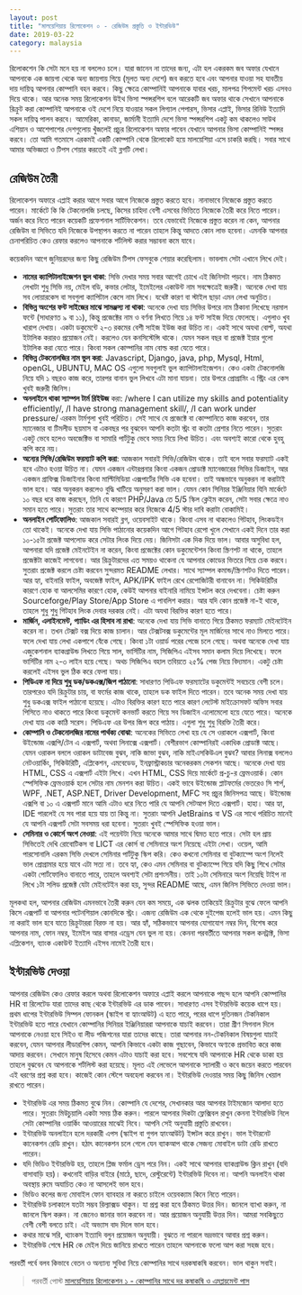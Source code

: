 ```yaml
---
layout: post
title: "মালয়েশিয়ায় রিলোকেশন ০ - রেজিউম প্রস্তুতি ও ইন্টারভিউ"
date: 2019-03-22
category: malaysia
---
```

রিলোকশেন কি সেটা মনে হয় না বললেও চলে। যারা জানেন না তাদের জন্য, এটা হল একরকম জব অফার যেখানে আপনাকে এক জায়গা থেকে অন্য জায়গায় গিয়ে (মূলত অন্য দেশে) জব করতে হবে এবং আপনার যাওয়া সহ যাবতীয় দায় দায়িত্ব আপনার কোম্পানি বহন করবে। কিছু ক্ষেত্রে কোম্পানিই আপনাকে যাবার খরচ, মালপত্র শিপমেন্ট খরচ এসবও দিয়ে থাকে। আর অনেক সময় রিলোকেশন উইথ ভিসা স্পন্সরশিপ বলে আরেকটি জব অফার থাকে সেখানে আপনাকে রিক্রুট করা কোম্পানিই আপনাকে ওই দেশে নিয়ে যাওয়ার সকল লিগ্যাল পেপারস, ভিসার এপ্লাই, ভিসার রিনিউ ইত্যাদি সকল দায়িত্ব পালন করবে। আমেরিকা, কানাডা, জার্মানী ইত্যাদি দেশে ভিসা স্পন্সরশিপ একটু কম থাকলেও সাউথ এশিয়ান ও আশেপাশের দেশগুলোয় খুঁজলেই প্রচুর রিলোকেশন অফার পাবেন যেখানে আপনার ভিসা কোম্পানিই স্পন্সর করবে। তো আমি গতমাসে এরকমই একটি কোম্পানি থেকে রিলোকেট হয়ে মালয়েশিয়া এসে চাকরি করছি। সবার সাথে আমার অভিজ্ঞতা ও টিপস শেয়ার করতেই এই ব্লগটি লেখা।

## রেজিউম তৈরী

রিলোকেশন অফারে এপ্লাই করার আগে সবার আগে নিজেকে প্রস্তুত করতে হবে। নানাভাবে নিজেকে প্রস্তুত করতে পারেন। মার্কেটে কি কি টেকনোলজি চলছে, কিসের চাহিদা বেশী এসবের ভিত্তিতে নিজেকে তৈরী করে নিতে পারেন। অর্জন করে নিতে পারেন কয়েকটি প্রফেশনাল সার্টিফিকেশন। তবে যেভাবেই নিজেকে প্রস্তুত করেন না কেন, আপনার রেজিউম বা সিভিতে যদি নিজেকে উপস্থাপন করতে না পারেন তাহলে কিন্তু আদতে কোন লাভ হবেনা। এমনকি আপনার চেনাপরিচিত কেও রেফার করলেও আপনাকে শর্টলিস্ট করার সম্ভাবনা কমে যাবে।

কয়েকদিন আগে জুনিয়রদের জন্য কিছু রেজিউম টিপস ফেসবুকে শেয়ার করেছিলাম। ভাবলাম সেটা এখানে লিখে দেই।

* **নামের ক্যাপিটালাইজেশন ভুল থাকা**: সিভি দেখার সময় সবার আগেই চোখে এই জিনিসটা পড়বে। নাম ঠিকমত লেখাটা শুধু সিভি নয়, মেইল বডি, কভার লেটার, ইমেইলের একাউন্ট নাম সবক্ষেত্রেই জরুরী। অনেকে দেখা যায় সব লোয়ারকেস বা সবগুলা ক্যাপিটাল কেসে নাম লিখে। যথেষ্ট কারণ বা স্টাইল ছাড়া এমন লেখা অনুচিত।
* **বিভিন্ন অংশের ফন্ট সাইজের মাঝে সামঞ্জস্য না থাকা**: অনেকে দেখা যায় সিভির উপরে নাম ঠিকানা লিখেছে নরমাল ফন্টে (সাধারণত ৯ বা ১১), কিন্তু প্রজেক্টের নাম ও বর্ণনা লিখতে গিয়ে ১৪ ফন্ট সাইজ দিয়ে ফেলেছে। এগুলাও খুব খারাপ দেখায়। একটা ডকুমেন্টে ২-৩ রকমের বেশী সাইজ ইউজ করা উচিত না। একই সাথে অযথা বোল্ট, অযথা ইটালিক করারও প্রয়োজন নেই। করলেও যেন কনসিস্টেন্সি থাকে। যেমন সকল বছর বা প্রজেক্ট ইয়ার গুলো ইটালিক করা যেতে পারে। কিংবা সকল কোম্পানির নাম বোল্ড করা যেতে পারে।
* **বিভিন্ন টেকনোলজির নাম ভুল করা**: Javascript, Django, java, php, Mysql, Html, openGL, UBUNTU, MAC OS এগুলো সবগুলাই ভুল ক্যাপিটালাইজেশন। কেও একটা টেকনোলজি নিয়ে যদি ১ বছরও কাজ করে, তারপর বানান ভুল লিখবে এটা মানা যায়না। তার উপরে প্রোগ্রামিং এ স্ট্রিং এর কেস খুবই জরুরী জিনিস।
* **অনলাইনে থাকা স্যাম্পল টার্ম রিইউজ** করা: /where I can utilize my skills and potentiality efficiently/, /I have strong management skill/, /I can work under pressure/ এরকম টার্মগুলা খুবই পরিচিত। সেই সাথে যে প্রজেক্টে বা কোম্পানিতে কাজ করবেন, তার ম্যানেজার বা টিমলীড ছয়মাস বা একবছর পর বুঝবেন আপনি কতটা স্ট্রং বা কতটা প্রেশার নিতে পারেন। সুতরাং একটু ভেবে হলেও অবজেক্টিভ বা সামারি পার্টটুকু ভেবে সময় নিয়ে লিখা উচিত। এবং অবশ্যই কারো থেকে হুবহু কপি করে নয়।
* **অন্যের সিভি/রেজিউম ফরম্যাট কপি করা**: আজকাল সবারই সিভি/রেজিউম থাকে। তাই বলে সবার ফরম্যাট একই হবে এটাও হওয়া উচিত না। যেমন একজন এন্টারপ্রনার কিংবা একজন প্রোডাক্ট ম্যানেজারের সিভির ডিজাইন, আর একজন গ্রাফিক্স ডিজাইনার কিংবা মাল্টিমিডিয়া এক্সপার্টের সিভি এক হবেনা। তাই অন্ধভাবে অনুকরন না করাটাই ভাল হবে। আর অনুকরন করলেও বুদ্ধি খাটিয়ে অনুসরণ করা ভাল। যেমন কোন সিনিয়র ইঞ্জিনিয়ার যিনি মার্কেটে ১০ বছর ধরে কাজ করছেন, তিনি যে কারণে PHP/Java তে 5/5 স্কিল ক্লেইম করেন, সেটা সবার ক্ষেত্রে নাও সমান হতে পারে। সুতরাং তার সাথে কম্পেয়ার করে নিজেকে 4/5 স্টার দাবি করাটা বোকামিই।
* **অনলাইন পোর্টফোলিও**: আজকাল সবারই ব্লগ, ওয়েবসাইট থাকে। কিংবা এসব না থাকলেও গিটহাব, লিংকডইন তো থাকেই। অনেকে দেখা যায় সিভি পাঠানোর কয়েকদিন আগে গিটহাব রেপো খুলে সেখানে একই দিনে তার করা ১০-১৫টা প্রজেক্ট আপলোড করে সেটার লিংক দিয়ে দেয়। জিনিসটা এক দিক দিয়ে ভাল। আবার অসুবিধা হল, আপনারা যদি প্রজেক্ট মেইনটেইন না করেন, কিংবা প্রজেক্টের কোন ডকুমেন্টেশন কিংবা স্ক্রিণশট না থাকে, তাহলে প্রজেক্টটা কাজেই লাগবেনা। আর রিক্রুটারদের এত সময়ও থাকেনা যে আপনার কোডের ভিতরে গিয়ে চেক করবে। সুতরাং প্রজেক্ট করলে চেষ্টা করবেন সুন্দরমত README লেখার। সাথে স্যাম্পল কমান্ড/স্ক্রিণশটও দিতে পারেন। আর হ্যা, বাইনারি ফাইল, অবজেক্ট ফাইল, APK/IPK ফাইল রেখে রেপোজিটরী বানাবেন না। সিকিউরিটির কারণে হোক বা আলসেমির কারণে হোক, কেউই আপনার বাইনারি নামিয়ে ইন্সটল করে দেখবেনা। চেষ্টা করুন Sourceforge/Play Store/App Store এ পাবলিশ করার। আর যদি কোন প্রজেক্ট না-ই থাকে, তাহলে শুধু শুধু গিটহাব লিংক দেবার দরকার নেই। এটা অযথা বিরক্তির কারণ হতে পারে।
* **মার্জিন, এলাইনমেন্ট, প্যাডিং এর হিসাব না রাখা**: অনেকে দেখা যায় সিভি বানাতে গিয়ে ঠিকমত ফরম্যাট মেইনটেইন করেন না। তখন টেক্সট বক্স দিয়ে কাজ চালান। আর টেক্সটবক্স ডকুমেন্টের মূল মার্জিনের সাথে নাও মিলতে পারে। ফলে দেখা যায় লেখা একপাশে বেঁকে গেছে। কিংবা ১টা ওয়ার্ড পরের পেজে চলে গেছে। অথবা অনেকে দেখা যায় এজুকেশনাল ব্যাকগ্রাউন্ড লিখতে গিয়ে সাল, ভার্সিটির নাম, সিজিপিএ এইসব সমান কলাম দিয়ে লিখেছে। ফলে ভার্সিটির নাম ২-৩ লাইন হয়ে গেছে। অথচ সিজিপিএ বহাল তবিয়তে ২৫% পেজ নিয়ে বিদ্যমান। একটু চেষ্টা করলেই এইসব ভুল ঠিক করে ফেলা যায়।
* **পিডিএফ না দিয়ে শুধু ডক/ডকএক্স/জিপ পাঠানো**: সাধারণত পিডিএফ ফরম্যাটের ডকুমেন্টই সবচেয়ে বেশী চলে। তারপরেও যদি রিক্রুটার চায়, বা ফর্মের কাজ থাকে, তাহলে ডক ফাইল দিতে পারেন। তবে অনেক সময় দেখা যায় শুধু ডকএক্স ফাইল পাঠানো হয়েছে। এটাও বিরক্তির কারণ হতে পারে কারণ লেটেস্ট মাইক্রোসফট অফিস সবার পিসিতে নাও থাকতে পারে কিংবা ডকুমেন্ট কনভার্ট করতে গিয়ে সব ডিজাইন এলোমেলো হয়ে যেতে পারে। অনেকে দেখা যায় এক কাঠি সরেস। পিডিএফ এর উপর জিপ করে পাঠায়। এগুলা শুধু শুধু বিরক্তি তৈরী করে।
* **কোম্পানি ও টেকনোলজির নামের পার্থক্য বোঝা**: অনেকের সিভিতে লেখা হয় যে সে ওরাকলে এক্সপার্ট, কিংবা উইন্ডোজ এক্সপি/টেন এ এক্সপার্ট, অথবা লিনাক্সে এক্সপার্ট। বেশীরভাগ কোম্পানিরই একাধিক প্রোডাক্ট আছে। যেমন ওরাকল বললে ওরাকল ডাটাবেজ বুঝব, নাকি জাভা বুঝব, নাকি মাইএসকিউএল বুঝব? আবার লিনাক্স বললেও নেটওয়ার্কিং, সিকিউরিটি, এপ্লিকেশন, এমবেডেড, ইনফ্রাস্ট্রাকচার অনেকরকম সেকশন আছে। অনেকে দেখা যায় HTML, CSS এ এক্সপার্ট এইটা লিখে। এখন HTML, CSS দিয়ে মার্কেটে প্র-চু-র ফ্রেমওয়ার্ক। কোন স্পেসিফিক ফ্রেমওয়ার্ক হলে সেটার নাম মেনশন করা উচিত। একই ভাবে উইন্ডোজ প্লাটফর্মের ভেতরেও সি শার্প, WPF, .NET, ASP.NET, Driver Development, MFC সহ প্রচুর জিনিসপত্র আছে। উইন্ডোজ এক্সপি বা ১০ এ এক্সপার্ট মানে আমি এটাও ধরে নিতে পারি যে আপনি সেটআপ দিতে এক্সপার্ট। হাহা। আর হ্যা, IDE পারলেই যে সব পারা হয়ে যায় তা কিন্তু না। সুতরাং আপনি JetBrains বা VS এর সাথে পরিচিত মানেই যে আপনি এক্সপার্ট সেটা সবসময় ধরা হবেনা। সুতরাং খুবই স্পেসিফিক হওয়া ভাল।
* **সেমিনার ও কোর্সে অংশ নেওয়া**: এই পয়েন্টটা নিয়ে অনেকে আমার সাথে দ্বিমত হতে পারে। সেটা হল প্রায় সিভিতেই দেখি রোবোটিকস বা LICT এর কোর্স বা সেমিনারে অংশ নিয়েছে এইটা লেখা। ওয়েল, আমি পারসোনালি এরকম সিভি দেখলে সেমিনার পার্টটুকু স্কিপ করি। কেও কখনো সেমিনার বা বুটক্যাম্পে অংশ নিলেই ভাল প্রোগ্রামার হয়ে যাবে এটা সত্য না। তবে হ্যা, কেও এমন সেমিনার বা বুটক্যাম্পে গিয়ে যদি কিছু শিখে সেটার একটা পোর্টফোলিও বানাতে পারে, তাহলে অবশ্যই সেটা প্রশংসনীয়। তাই ১০টা সেমিনারে অংশ নিয়েছি টাইপ না লিখে ১টা সলিড প্রজেক্ট যেটা মেইনটেইন করা হয়, সুন্দর README আছে, এমন জিনিস সিভিতে দেওয়া ভাল।

মূলকথা হল, আপনার রেজিউম এমনভাবে তৈরী করুন যেন কম সময়ে, এক ঝলক তাকিয়েই রিক্রুটার বুঝে ফেলে আপনি কিসে এক্সপার্ট বা আপনার পটেনশিয়াল কোনদিকে স্ট্রং। এজন্য রেজিউম এক থেকে দুইপেজ হলেই ভাল হয়। এমন কিছু না করাই ভাল হবে যাতে রিক্রুটাররা বিরক্ত না হয়। আর হ্যাঁ, সঠিকভাবে আপনার যোগাযোগ নম্বর দিন, বিশেষ করে আপনার নাম, ফোন নম্বর, ইমেইল আর বাসার এড্রেস যেন ভুল না হয়। কেননা পরবর্তীতে আপনার সকল কনট্রাক্ট, ভিসা এপ্লিকেশন, ব্যাংক একাউন্ট ইত্যাদি এইসব নামেই তৈরী হবে।


## ইন্টারভিউ দেওয়া

আপনার রেজিউম কেও রেফার করলে অথবা রিলোকেশন অফারে এপ্লাই করলে আপনাকে পছন্দ হলে আপনি কোম্পানির HR বা রিলেটেড যারা তাদের কাছ থেকে ইন্টারভিউ এর ডাক পাবেন। সাধারণত এসব ইন্টারভিউ কয়েক ধাপে হয়। প্রথম ধাপের ইন্টারভিউ সিম্পল ফোনকল (স্কাইপ বা হ্যাংআউট) এ হতে পারে, পরের ধাপে দুতিনজন টেকনিকাল ইন্টারভিউ হতে পারে যেখানে কোম্পানির সিনিয়র ইঞ্জিনিয়াররা আপনাকে যাচাই করবেন। তারা গ্রীণ সিগনাল দিলে আপনাকে নেওয়া হবে সিইও বা লীড পজিশনের যারা তাদের কাছে। তারা আপনার নন-টেকনিকাল বিষয়গুলা যাচাই করবেন, যেমন আপনার লীডারশিপ কেমন, আপনি কিভাবে একটা কাজ গুছাবেন, কিভাবে অণ্যকে প্রভাবিত করে কাজ আদায় করবেন। সেখানে মানুষ হিসেবে কেমন এটাও যাচাই করা হবে। সবশেষে যদি আপনাকে HR থেকে ডাকা হয় তাহলে বুঝবেন যে আপনাকে শর্টলিস্ট করা হয়েছে। মূলত এই লেভেলে আপনাকে স্যালারী ও কবে জয়েন করতে পারবেন এই ধরণের প্রশ্ন করা হবে। কাজেই কোন স্টেপে অবহেলা করবেন না। ইন্টারভিউ দেওয়ার সময় কিছু জিনিস খেয়াল রাখতে পারেন।

* ইন্টারভিউ এর সময় ঠিকমত বুঝে নিন। কোম্পানি যে দেশের, সেখানকার আর আপনার টাইমজোন আলাদা হতে পারে। সুতরাং মিউচুয়ালি একটা সময় ঠিক করুন। পারলে আপনার দিকটা ফ্লেক্সিবল রাখুন কেননা ইন্টারভিউ নিলে সেটা কোম্পানির ওয়ার্কিং আওয়ারের মাঝেই নিবে। আপনি সেই অনুযায়ী প্রস্তুতি রাখবেন।
* ইন্টারভিউ অনলাইনে হলে দরকারী এপস (স্কাইপ বা গুগল হ্যাংআউট) ইন্সটল করে রাখুন। ভাল ইন্টারনেট কানেকশন রেডি রাখুন। হঠাৎ কানেকশন চলে গেলে যেন ব্যাকআপ থাকে সেজন্য মোবাইল ডাটা রেডি রাখতে পারেন।
* যদি ভিডিও ইন্টারভিউ হয়, তাহলে প্লিজ ফর্মাল ড্রেস পরে নিন। একই সাথে আপনার ব্যাকগ্রাউন্ড ক্লিন রাখুন (যদি বাসাবাড়ি হয়)। কখনোই বাড়ির বাইরে (মাঠে, ছাদে, রেস্টুরেন্টে) ইন্টারভিউ দিবেন না। আপনি অনলাইন থাকা অবস্থায় রুমে অযাচিত কেও না আসলেই ভাল হবে।
* ভিডিও কলের জন্য মোবাইল ফোন ব্যাবহার না করতে চাইলে ওয়েবক্যাম কিনে নিতে পারেন।
* ইন্টারভিউ চলাকালে যতটা সম্ভব রিল্যাক্সড থাকুন। যা প্রশ্ন করা হবে ঠিকমত উত্তর দিন। জানলে ব্যাখা করুন, না জানলে স্কিপ করুন। না জেনেও জানার ভান করবেন না। আর প্রয়োজন অনুযায়ী উত্তর দিন। আমরা সবকিছুতে বেশী বেশী বলতে চাই। এই অভ্যাস বাদ দিলে ভাল হবে।
* কথার মাঝে সরি, থ্যাংকস ইত্যাদি বলুন প্রয়োজন অনুযায়ী। বুঝতে না পারলে ভদ্রভাবে আবার প্রশ্ন করুন।
* ইন্টারভিউ শেষে HR কে মেইল দিয়ে জানিয়ে রাখতে পারেন তাহলে আপনাকে ফলো আপ করা সহজ হবে।

পরবর্তী পর্বে বলব কিভাবে বেতন ও অন্যান্য সুবিধা নিয়ে কোম্পানির সাথে দরকষাকষি করবেন। ভাল থাকুন সবাই।

> পরবর্তী পোস্ট [মালয়েশিয়ায় রিলোকেশন ১ - কোম্পানির সাথে দর কষাকষি ও এমপ্লয়মেন্ট পাস](/malaysia/malaysia-salary-negotiation-employment-pass.html)
